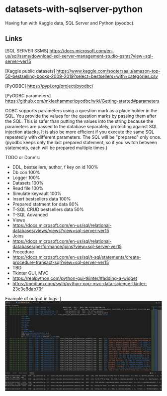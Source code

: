 # datasets-with-sqlserver-python
Having fun with Kaggle data, SQL Server and Python (pyodbc).

## Links 
[SQL SERVER SSMS] https://docs.microsoft.com/en-us/sql/ssms/download-sql-server-management-studio-ssms?view=sql-server-ver15

[Kaggle public datasets] https://www.kaggle.com/sootersaalu/amazon-top-50-bestselling-books-2009-2019?select=bestsellers+with+categories.csv

[PyODBC] https://pypi.org/project/pyodbc/

[PyODBC parameters] https://github.com/mkleehammer/pyodbc/wiki/Getting-started#parameters

ODBC supports parameters using a question mark as a place holder in the SQL. 
You provide the values for the question marks by passing them after the SQL.
This is safer than putting the values into the string because the parameters are passed to the database separately, 
protecting against SQL injection attacks. It is also be more efficient if you execute the same SQL repeatedly with different parameters. 
The SQL will be "prepared" only once. (pyodbc keeps only the last prepared statement, so if you switch between statements, each will be prepared multiple times.)


TODO or Done's:
* DDL, bestsellers, author, f key on id 100%
* Db con 100%
* Logger 100%
* Datasets 100%
* Read file 100%
* Simulate keyvault 100%
* Insert bestsellers data 100%
* Prepared statment for data 80%
* T-SQL CRUD bestsellers data 50%
* T-SQL Advanced
* Views
* https://docs.microsoft.com/en-us/sql/relational-databases/views/views?view=sql-server-ver15
* Joins
* https://docs.microsoft.com/en-us/sql/relational-databases/performance/joins?view=sql-server-ver15
* Procedure
* https://docs.microsoft.com/en-us/sql/t-sql/statements/create-procedure-transact-sql?view=sql-server-ver15
* TBD
* Tkinter GUI, MVC
* https://realpython.com/python-gui-tkinter/#adding-a-widget
* https://medium.com/swlh/python-oop-mvc-data-science-tkinter-23c3e8dab70f

Example of output in logs:
[![Screenshot](x_logs_and_join_bestsellers2.jpg)